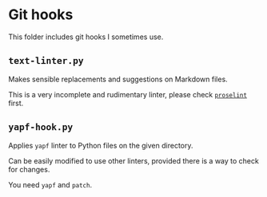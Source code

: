 # Git hooks

This folder includes git hooks I sometimes use.

## `text-linter.py`

Makes sensible replacements and suggestions on Markdown files.

This is a very incomplete and rudimentary linter, please check [`proselint`](http://proselint.com/) first.

## `yapf-hook.py`

Applies `yapf` linter to Python files on the given directory.

Can be easily modified to use other linters, provided there is a way to check for changes.

You need `yapf` and `patch`.
